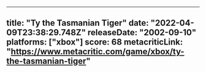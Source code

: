 
---
title: "Ty the Tasmanian Tiger"
date: "2022-04-09T23:38:29.748Z"
releaseDate: "2002-09-10"
platforms: ["xbox"]
score: 68
metacriticLink: "https://www.metacritic.com/game/xbox/ty-the-tasmanian-tiger"
---
